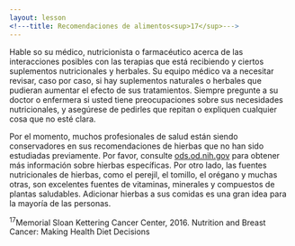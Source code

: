 ```yaml
---
layout: lesson
<!---title: Recomendaciones de alimentos<sup>17</sup>--->
---
```


Hable so su médico, nutricionista o farmacéutico acerca de las interacciones posibles con las terapias que está recibiendo y ciertos suplementos nutricionales y herbales. Su equipo médico va a necesitar revisar, caso por caso, si hay suplementos naturales o herbales que pudieran aumentar el efecto de sus tratamientos. Siempre pregunte a su doctor o enfermera si usted tiene preocupaciones sobre sus necesidades nutricionales, y asegúrese de pedirles que repitan o expliquen cualquier cosa que no esté clara.

Por el momento, muchos profesionales de salud están siendo conservadores en sus recomendaciones de hierbas que no han sido estudiadas previamente. Por favor, consulte [ods.od.nih.gov](ods.od.nih.gov) para obtener más información sobre hierbas específicas. Por otro lado, las fuentes nutricionales de hierbas, como el perejil, el tomillo, el orégano y muchas otras, son excelentes fuentes de vitaminas, minerales y compuestos de plantas saludables. Adicionar hierbas a sus comidas es una gran idea para la mayoría de las personas.


<sup>17</sup>Memorial Sloan Kettering Cancer Center, 2016. Nutrition and Breast Cancer: Making Health Diet Decisions
